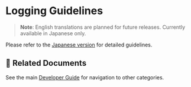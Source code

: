 # Logging Guidelines

> **Note**: English translations are planned for future releases. Currently available in Japanese only.

Please refer to the [Japanese version](../ja/) for detailed guidelines.

## 🔗 Related Documents

See the main [Developer Guide](../../README.md) for navigation to other categories.
